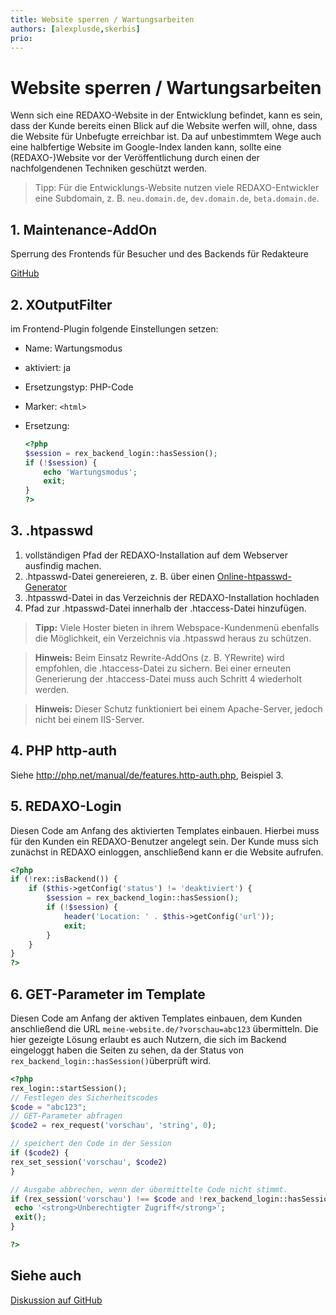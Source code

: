 ```yaml
---
title: Website sperren / Wartungsarbeiten
authors: [alexplusde,skerbis]
prio:
---
```


# Website sperren / Wartungsarbeiten

Wenn sich eine REDAXO-Website in der Entwicklung befindet, kann es sein, dass der Kunde bereits einen Blick auf die Website werfen will, ohne, dass die Website für Unbefugte erreichbar ist. Da auf unbestimmtem Wege auch eine halbfertige Website im Google-Index landen kann, sollte eine (REDAXO-)Website vor der Veröffentlichung durch einen der nachfolgendenen Techniken geschützt werden.

> Tipp: Für die Entwicklungs-Website nutzen viele REDAXO-Entwickler eine Subdomain, z. B. `neu.domain.de`, `dev.domain.de`, `beta.domain.de`.


## 1. Maintenance-AddOn

Sperrung des Frontends für Besucher und des Backends für Redakteure

[GitHub](https://github.com/FriendsOfREDAXO/maintenance)


## 2. XOutputFilter

im Frontend-Plugin folgende Einstellungen setzen:

* Name: Wartungsmodus
* aktiviert: ja
* Ersetzungstyp: PHP-Code
* Marker: `<html>`
* Ersetzung:

  ```php
  <?php
  $session = rex_backend_login::hasSession();
  if (!$session) {
      echo 'Wartungsmodus';
      exit;
  }
  ?>
  ```


## 3. .htpasswd

1. vollständigen Pfad der REDAXO-Installation auf dem Webserver ausfindig machen.
2. .htpasswd-Datei genereieren, z. B. über einen [Online-htpasswd-Generator](http://www.htaccesstools.com/htpasswd-generator/)
3. .htpasswd-Datei in das Verzeichnis der REDAXO-Installation hochladen
4. Pfad zur .htpasswd-Datei innerhalb der .htaccess-Datei hinzufügen.

> **Tipp:** Viele Hoster bieten in ihrem Webspace-Kundenmenü ebenfalls die Möglichkeit, ein Verzeichnis via .htpasswd heraus zu schützen.

> **Hinweis:** Beim Einsatz Rewrite-AddOns (z. B. YRewrite) wird empfohlen, die .htaccess-Datei zu sichern. Bei einer erneuten Generierung der .htaccess-Datei muss auch Schritt 4 wiederholt werden.

> **Hinweis:** Dieser Schutz funktioniert bei einem Apache-Server, jedoch nicht bei einem IIS-Server.


## 4. PHP http-auth

Siehe http://php.net/manual/de/features.http-auth.php, Beispiel 3.


## 5. REDAXO-Login

Diesen Code am Anfang des aktivierten Templates einbauen. Hierbei muss für den Kunden ein REDAXO-Benutzer angelegt sein. Der Kunde muss sich zunächst in REDAXO einloggen, anschließend kann er die Website aufrufen.

```PHP
<?php
if (!rex::isBackend()) {
	if ($this->getConfig('status') != 'deaktiviert') {
		$session = rex_backend_login::hasSession();
		if (!$session) {
			header('Location: ' . $this->getConfig('url'));
			exit;
  		}
  	}
}
?>
```


## 6. GET-Parameter im Template

Diesen Code am Anfang der aktiven Templates einbauen, dem Kunden anschließend die URL `meine-website.de/?vorschau=abc123` übermitteln. Die hier gezeigte Lösung erlaubt es auch Nutzern, die sich im Backend eingeloggt haben die Seiten zu sehen, da der Status von `rex_backend_login::hasSession()`überprüft wird.

```PHP
<?php
rex_login::startSession();
// Festlegen des Sicherheitscodes
$code = "abc123";
// GET-Parameter abfragen
$code2 = rex_request('vorschau', 'string', 0);

// speichert den Code in der Session
if ($code2) {
rex_set_session('vorschau', $code2)
}

// Ausgabe abbrechen, wenn der übermittelte Code nicht stimmt.
if (rex_session('vorschau') !== $code and !rex_backend_login::hasSession()) {
 echo '<strong>Unberechtigter Zugriff</strong>';
 exit();
}

?>
```


## Siehe auch

[Diskussion auf GitHub](https://github.com/FriendsOfREDAXO/tricks/issues/8)
